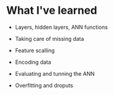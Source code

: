 
# What I've learned 

* Layers, hidden layers, ANN functions

* Taking care of missing data

* Feature scalling

* Encoding data

* Evaluating and tunning the ANN 

* Overfitting and droputs 


 
